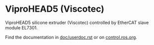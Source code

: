 # ViproHEAD5 (Viscotec)

   ViproHEAD5 silicone extruder (Viscotec) controlled by EtherCAT slave module EL7301.

Find the documentation in [doc/userdoc.rst](doc/userdoc.rst) or on [control.ros.org](https://control.ros.org/master/doc/ros2_control_demos/example_10/doc/userdoc.html).
